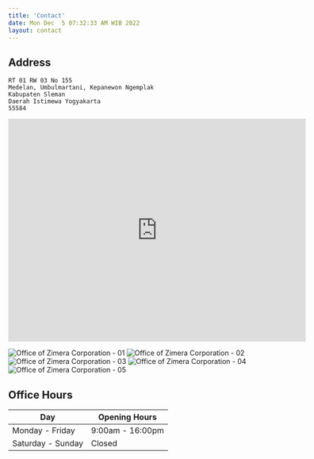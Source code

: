 ```yaml
---
title: 'Contact'
date: Mon Dec  5 07:32:33 AM WIB 2022
layout: contact
---
```


## Address

```
RT 01 RW 03 No 155
Medelan, Umbulmartani, Kepanewon Ngemplak 
Kabupaten Sleman
Daerah Istimewa Yogyakarta 
55584
```

<iframe src="https://www.google.com/maps/embed?pb=!1m18!1m12!1m3!1d3953.866014129147!2d110.43881840803122!3d-7.69752497619446!2m3!1f0!2f0!3f0!3m2!1i1024!2i768!4f13.1!3m3!1m2!1s0x2e7a5d7cc40e8871%3A0x2d44da15f0b3781e!2sZimera%20Corporation%20(PT%20Zenit%20Merdeka%20Raya)!5e0!3m2!1sid!2sid!4v1698849218344!5m2!1sid!2sid" width="600" height="450" style="border:0;" allowfullscreen="" loading="lazy" referrerpolicy="no-referrer-when-downgrade"></iframe>

![Office of Zimera Corporation - 01](/images/contact/office-01.jpg)
![Office of Zimera Corporation - 02](/images/contact/office-02.jpg)
![Office of Zimera Corporation - 03](/images/contact/office-03.jpg)
![Office of Zimera Corporation - 04](/images/contact/office-04.jpg)
![Office of Zimera Corporation - 05](/images/contact/office-05.jpg)

## Office Hours

| Day               |  Opening Hours   |
| ----------------- | ---------------- |
| Monday - Friday   | 9:00am - 16:00pm |
| Saturday - Sunday | Closed           |
